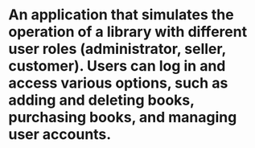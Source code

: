 # An application that simulates the operation of a library with different user roles (administrator, seller, customer). Users can log in and access various options, such as adding and deleting books, purchasing books, and managing user accounts.
 
